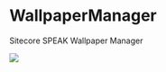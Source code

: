 # WallpaperManager
Sitecore SPEAK Wallpaper Manager

[<img src="https://img.shields.io/badge/On-Sitecore%20Marketplace-red.svg">](https://marketplace.sitecore.net/Modules/S/Sitecore_Wallpaper_Manager.aspx?sc_lang=en)
